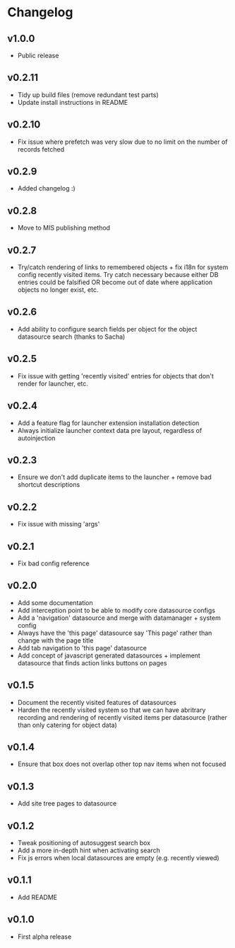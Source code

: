 # Changelog

## v1.0.0

* Public release

## v0.2.11

* Tidy up build files (remove redundant test parts)
* Update install instructions in README

## v0.2.10

* Fix issue where prefetch was very slow due to no limit on the number of records fetched

## v0.2.9

* Added changelog :)

## v0.2.8

* Move to MIS publishing method

## v0.2.7

* Try/catch rendering of links to remembered objects + fix i18n for system config recently visited items. Try catch necessary because either DB entries could be falsified OR become out of date where application objects no longer exist, etc.

## v0.2.6

* Add ability to configure search fields per object for the object datasource search (thanks to Sacha)

## v0.2.5

* Fix issue with getting 'recently visited' entries for objects that don't render for launcher, etc.

## v0.2.4

* Add a feature flag for launcher extension installation detection
* Always initialize launcher context data pre layout, regardless of autoinjection

## v0.2.3

* Ensure we don't add duplicate items to the launcher + remove bad shortcut descriptions

## v0.2.2

* Fix issue with missing 'args'

## v0.2.1

* Fix bad config reference

## v0.2.0

* Add some documentation
* Add interception point to be able to modify core datasource configs
* Add a 'navigation' datasource and merge with datamanager + system config
* Always have the 'this page' datasource say 'This page' rather than change with the page title
* Add tab navigation to 'this page' datasource
* Add concept of javascript generated datasources + implement datasource that finds action links buttons on pages

## v0.1.5

* Document the recently visited features of datasources
* Harden the recently visited system so that we can have abritrary recording and rendering of recently visited items per datasource (rather than only catering for object data)

## v0.1.4

* Ensure that box does not overlap other top nav items when not focused

## v0.1.3

* Add site tree pages to datasource

## v0.1.2

* Tweak positioning of autosuggest search box
* Add a more in-depth hint when activating search
* Fix js errors when local datasources are empty (e.g. recently viewed)

## v0.1.1

* Add README

## v0.1.0

* First alpha release
